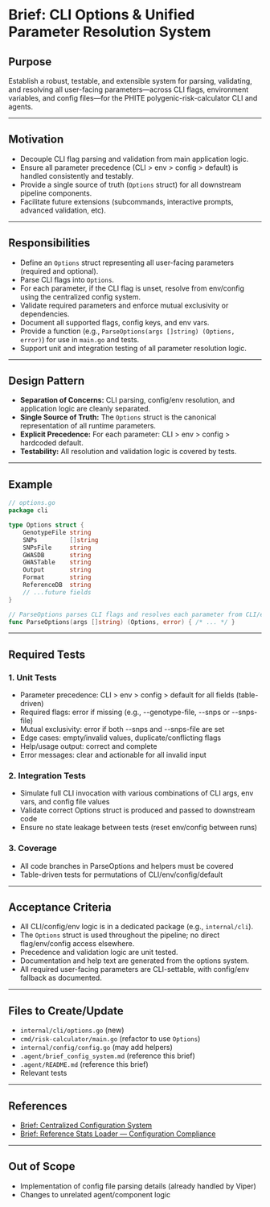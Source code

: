 # Brief: CLI Options & Unified Parameter Resolution System

## Purpose
Establish a robust, testable, and extensible system for parsing, validating, and resolving all user-facing parameters—across CLI flags, environment variables, and config files—for the PHITE polygenic-risk-calculator CLI and agents.

---

## Motivation
- Decouple CLI flag parsing and validation from main application logic.
- Ensure all parameter precedence (CLI > env > config > default) is handled consistently and testably.
- Provide a single source of truth (`Options` struct) for all downstream pipeline components.
- Facilitate future extensions (subcommands, interactive prompts, advanced validation, etc).

---

## Responsibilities
- Define an `Options` struct representing all user-facing parameters (required and optional).
- Parse CLI flags into `Options`.
- For each parameter, if the CLI flag is unset, resolve from env/config using the centralized config system.
- Validate required parameters and enforce mutual exclusivity or dependencies.
- Document all supported flags, config keys, and env vars.
- Provide a function (e.g., `ParseOptions(args []string) (Options, error)`) for use in `main.go` and tests.
- Support unit and integration testing of all parameter resolution logic.

---

## Design Pattern
- **Separation of Concerns:** CLI parsing, config/env resolution, and application logic are cleanly separated.
- **Single Source of Truth:** The `Options` struct is the canonical representation of all runtime parameters.
- **Explicit Precedence:** For each parameter: CLI > env > config > hardcoded default.
- **Testability:** All resolution and validation logic is covered by tests.

---

## Example
```go
// options.go
package cli

type Options struct {
    GenotypeFile string
    SNPs         []string
    SNPsFile     string
    GWASDB       string
    GWASTable    string
    Output       string
    Format       string
    ReferenceDB  string
    // ...future fields
}

// ParseOptions parses CLI flags and resolves each parameter from CLI/env/config/default.
func ParseOptions(args []string) (Options, error) { /* ... */ }
```

---

## Required Tests

### 1. Unit Tests
- Parameter precedence: CLI > env > config > default for all fields (table-driven)
- Required flags: error if missing (e.g., --genotype-file, --snps or --snps-file)
- Mutual exclusivity: error if both --snps and --snps-file are set
- Edge cases: empty/invalid values, duplicate/conflicting flags
- Help/usage output: correct and complete
- Error messages: clear and actionable for all invalid input

### 2. Integration Tests
- Simulate full CLI invocation with various combinations of CLI args, env vars, and config file values
- Validate correct Options struct is produced and passed to downstream code
- Ensure no state leakage between tests (reset env/config between runs)

### 3. Coverage
- All code branches in ParseOptions and helpers must be covered
- Table-driven tests for permutations of CLI/env/config/default

---

## Acceptance Criteria
- All CLI/config/env logic is in a dedicated package (e.g., `internal/cli`).
- The `Options` struct is used throughout the pipeline; no direct flag/env/config access elsewhere.
- Precedence and validation logic are unit tested.
- Documentation and help text are generated from the options system.
- All required user-facing parameters are CLI-settable, with config/env fallback as documented.

---

## Files to Create/Update
- `internal/cli/options.go` (new)
- `cmd/risk-calculator/main.go` (refactor to use `Options`)
- `internal/config/config.go` (may add helpers)
- `.agent/brief_config_system.md` (reference this brief)
- `.agent/README.md` (reference this brief)
- Relevant tests

---

## References
- [Brief: Centralized Configuration System](./brief_config_system.md)
- [Brief: Reference Stats Loader — Configuration Compliance](./brief_reference_stats_loader_config.md)

---

## Out of Scope
- Implementation of config file parsing details (already handled by Viper)
- Changes to unrelated agent/component logic

